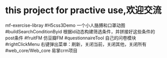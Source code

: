 # this project for practive use,欢迎交流
mf-exercise-libray
#H5css3Demo 一个小人胳膊和口罩动图
#buildSearchConditionByid 根据id动态构建筛选条件，并拼接好这些条件的post条件
#fruitFM 仿豆瓣FM
#questionnaireTool 自己的问卷模块
#rightClickMenu 右键弹出菜单：刷新，关闭当前，关闭其他，关闭所有
#web_core/Web_core 易掌crm项目

